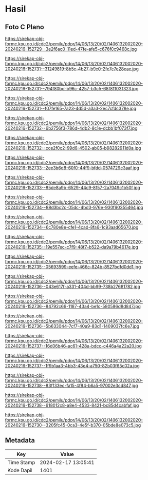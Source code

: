 # Hasil

## Foto C Plano

https://sirekap-obj-formc.kpu.go.id/cdc2/pemilu/pdpr/14/06/13/20/02/1406132002020-20240216-152729--3e2f6ac0-11ed-47fe-afe5-c676f0c9468c.jpg

https://sirekap-obj-formc.kpu.go.id/cdc2/pemilu/pdpr/14/06/13/20/02/1406132002020-20240216-152731--31249819-8b5c-4b27-b9c0-2fe7c7e28eae.jpg

https://sirekap-obj-formc.kpu.go.id/cdc2/pemilu/pdpr/14/06/13/20/02/1406132002020-20240216-152731--794f80bd-b96c-4257-b3c5-68f811031323.jpg

https://sirekap-obj-formc.kpu.go.id/cdc2/pemilu/pdpr/14/06/13/20/02/1406132002020-20240216-152731--f07fe165-7a23-4d5d-a3a3-2ec7cfdc378e.jpg

https://sirekap-obj-formc.kpu.go.id/cdc2/pemilu/pdpr/14/06/13/20/02/1406132002020-20240216-152732--6b2756f3-786d-4db2-8c1e-dcbb1bf073f7.jpg

https://sirekap-obj-formc.kpu.go.id/cdc2/pemilu/pdpr/14/06/13/20/02/1406132002020-20240216-152732--cce2f0c2-99d6-4502-ab05-b98282911d0a.jpg

https://sirekap-obj-formc.kpu.go.id/cdc2/pemilu/pdpr/14/06/13/20/02/1406132002020-20240216-152733--2ee3b6d8-60f0-44f9-bfdd-0574729c3aaf.jpg

https://sirekap-obj-formc.kpu.go.id/cdc2/pemilu/pdpr/14/06/13/20/02/1406132002020-20240216-152733--85de8a9b-6529-44c9-8f57-2a7049c1b50f.jpg

https://sirekap-obj-formc.kpu.go.id/cdc2/pemilu/pdpr/14/06/13/20/02/1406132002020-20240216-152734--88d3bc2c-05dc-4bd3-976e-930f60355464.jpg

https://sirekap-obj-formc.kpu.go.id/cdc2/pemilu/pdpr/14/06/13/20/02/1406132002020-20240216-152734--6c780e8e-cfe1-4cad-8fa6-1c93aad65670.jpg

https://sirekap-obj-formc.kpu.go.id/cdc2/pemilu/pdpr/14/06/13/20/02/1406132002020-20240216-152735--19e557ec-c7f9-48f7-b522-da9a79b4617e.jpg

https://sirekap-obj-formc.kpu.go.id/cdc2/pemilu/pdpr/14/06/13/20/02/1406132002020-20240216-152735--05693599-eefe-466c-824b-8527bdfd0dd1.jpg

https://sirekap-obj-formc.kpu.go.id/cdc2/pemilu/pdpr/14/06/13/20/02/1406132002020-20240216-152736--043e617f-a331-404d-bb99-738b27681782.jpg

https://sirekap-obj-formc.kpu.go.id/cdc2/pemilu/pdpr/14/06/13/20/02/1406132002020-20240216-152736--84792c69-1187-43a4-be1c-580586d8d847.jpg

https://sirekap-obj-formc.kpu.go.id/cdc2/pemilu/pdpr/14/06/13/20/02/1406132002020-20240216-152736--5b633044-7cf7-40a9-83d1-1409037fc6e7.jpg

https://sirekap-obj-formc.kpu.go.id/cdc2/pemilu/pdpr/14/06/13/20/02/1406132002020-20240216-152737--16d06b46-ac61-428a-bdcc-c446a4a22a20.jpg

https://sirekap-obj-formc.kpu.go.id/cdc2/pemilu/pdpr/14/06/13/20/02/1406132002020-20240216-152737--1f9b1aa3-4bb3-43e4-a750-82b03f65c02a.jpg

https://sirekap-obj-formc.kpu.go.id/cdc2/pemilu/pdpr/14/06/13/20/02/1406132002020-20240216-152738--83f133ec-fa15-4f84-b6a5-97002e3cd847.jpg

https://sirekap-obj-formc.kpu.go.id/cdc2/pemilu/pdpr/14/06/13/20/02/1406132002020-20240216-152738--618012c8-a8e4-4533-8421-bc85d4cabfaf.jpg

https://sirekap-obj-formc.kpu.go.id/cdc2/pemilu/pdpr/14/06/13/20/02/1406132002020-20240216-152730--3205fc45-0ca3-4e5f-b370-05bde8e073c5.jpg


## Metadata

| Key        | Value               |
| ---------- | ------------------- |
| Time Stamp | 2024-02-17 13:05:41 |
| Kode Dapil | 1401                |



